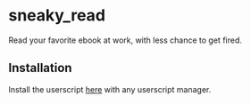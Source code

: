 # sneaky_read

Read your favorite ebook at work, with less chance to get fired.

## Installation

Install the userscript [here](https://greasyfork.org/en/scripts/405179-sneaky-read-js) with any userscript manager.
